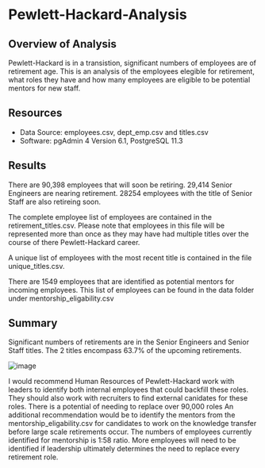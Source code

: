 # Pewlett-Hackard-Analysis
## Overview of Analysis
Pewlett-Hackard is in a transistion, significant numbers of employees are of retirement age. This is an analysis of the employees elegible for retirement, what roles they have and how many employees are eligible to be potential mentors for new staff. 

## Resources

* Data Source: employees.csv, dept_emp.csv and titles.csv
* Software:  pgAdmin 4 Version 6.1, PostgreSQL 11.3

## Results

There are 90,398 employees that will soon be retiring. 29,414 Senior Engineers are nearing retirement. 28254 employees with the title of Senior Staff are also retireing soon.  

The complete employee list of employees are contained in the retirement_titles.csv. Please note that employees in this file will be represented more than once as they may have had multiple titles over the course of there Pewlett-Hackard career.

A unique list of employees with the most recent title is contained in the file unique_titles.csv. 

There are 1549 employees that are identified as potential mentors for incoming employees. This list of employees can be found in the data folder under mentorship_eligability.csv

## Summary

Significant numbers of retirements are in the Senior Engineers and Senior Staff titles. The 2 titles encompass 63.7% of the upcoming retirements. 

![image](https://user-images.githubusercontent.com/90878901/140675495-25a49bc0-93e0-4b79-950a-f07aa2bf65d2.png)

I would recommend Human Resources of Pewlett-Hackard work with leaders to identify both internal employees that could backfill these roles. They should also work with recruiters to find external canidates for these roles. There is a potential of needing to replace over 90,000 roles
An additional recommendation would be to identify the mentors from the mentorship_eligability.csv for candidates to work on the knowledge transfer before large scale retirements occur. The numbers of employees currently identified for mentorship is 1:58 ratio. More employees will need to be identified if leadership ultimately determines the need to replace every retirement role. 
